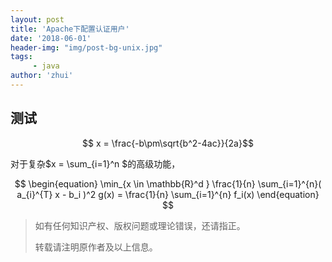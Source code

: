 ```yaml
---
layout: post
title: 'Apache下配置认证用户'
date: '2018-06-01'
header-img: "img/post-bg-unix.jpg"
tags:
     - java
author: 'zhui'
---
```


## 测试

$$ x = \frac{-b\pm\sqrt{b^2-4ac}}{2a}$$

对于复杂$x = \sum_{i=1}^n $的高级功能，

$$
\begin{equation}
		\min_{x \in  \mathbb{R}^d }  \frac{1}{n} \sum_{i=1}^{n}( a_{i}^{T} x - b_i )^2
		g(x) = \frac{1}{n} \sum_{i=1}^{n} f_i(x)
\end{equation}
$$


> 如有任何知识产权、版权问题或理论错误，还请指正。
>
> 转载请注明原作者及以上信息。
